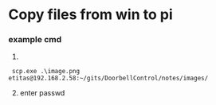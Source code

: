 # Copy files from win to pi

### example cmd
1. 
```
 scp.exe .\image.png etitas@192.168.2.58:~/gits/DoorbellControl/notes/images/
```
2. enter passwd

